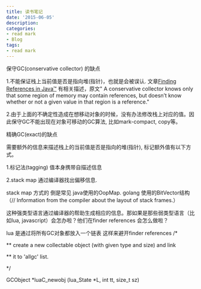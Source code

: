 ```yaml
---
title: 读书笔记
date: '2015-06-05'
description:
categories:
- read mark
- Blog
tags:
- read mark
---
```


保守GC(conservative collector) 的缺点

1.不能保证栈上当前值是否是指向堆(指针)，也就是会被误认. 文章[Finding References in Java™](http://citeseer.ist.psu.edu/viewdoc/download?doi=10.1.1.47.6924&rep=rep1&type=pdf) 有相关描述，原文" A
conservative collector knows only that some region of memory may contain references, but doesn’t know whether or
not a given value in that region is a reference."

2.由于上面的不确定性造成在想移动对象的时候，没有办法修改栈上对应的值。因此保守GC不能出现在对象可移动的GC算法, 比如mark-compact, copy等。

精确GC(exact)的缺点

需要额外的信息来描述栈上的当前值是否是指向的堆(指针), 标记额外值有以下方式。

1.标记法(tagging) 值本身携带自描述信息

2.stack map 通过编译器找出偏移信息. 

stack map 方式的 倒是常见 java使用的OopMap. golang 使用的BitVector结构（// Information from the compiler about the layout of stack frames.） 



这种强类型语言通过编译器的帮助生成相应的信息。那如果是那些弱类型语言（比如lua, javascript）会怎办啦？他们在finder references 会怎么做啦？

lua 是通过将所有GC对象都放入一个链表 这样来避开finder references
/*

** create a new collectable object (with given type and size) and link

** it to 'allgc' list.

*/

GCObject *luaC_newobj (lua_State *L, int tt, size_t sz)








